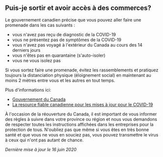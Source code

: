 ## Puis-je sortir et avoir accès à des commerces?

Le gouvernement canadien précise que vous pouvez aller faire une promenade dans les cas suivants :

- vous n'avez pas reçu de diagnostic de la COVID-19
- vous ne présentez pas de symptômes de la COVID-19
- vous n'avez pas voyagé à l'extérieur du Canada au cours des 14 derniers jours
- vous n'êtes pas en quarantaine (s'auto-isoler)
- vous ne vous isolez pas

Si vous sortez faire une promenade, évitez les rassemblements et pratiquez toujours la distanciation physique (éloignement social) en maintenant au moins 2 mètres entre vous et les autres en tout temps.

Plus d'informations ici:

- [Gouvernement du Canada](https://www.canada.ca/fr/sante-publique/services/maladies/2019-nouveau-coronavirus/prevention-risques.html)
- [La resource fiable canadienne pour les mises à jour pour le COVID-19](https://fr.c19.ca/)

À l'occasion de la réouverture du Canada, il est important de vous informer des règles à suivre dans votre province ou région et nous vous demandons de respecter toutes les instructions affichées dans les entreprises pour la protection de tous. N'oubliez pas que même si vous êtes en très bonne santé et que vous ne vous en souciez pas, vous pouvez transmettre le virus à ceux qui n'ont pas autant de chance.

_Dernière mise à jour le 16 juin 2020_
